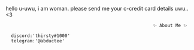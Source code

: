 hello u-uwu, i am woman. please send me your c-credit card details uwu.. <3


                                                           ✨ About Me ✨



```
  discord:'thirsty#1000'
  telegram:'@abductee'
```



